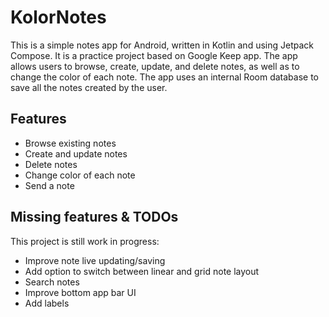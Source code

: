 # KolorNotes
This is a simple notes app for Android, written in Kotlin and using Jetpack Compose. It is a practice project based on Google Keep app. The app allows users to browse, create, update, and delete notes, as well as to change the color of each note. The app uses an internal Room database to save all the notes created by the user.

## Features
* Browse existing notes
* Create and update notes
* Delete notes
* Change color of each note
* Send a note

## Missing features & TODOs
This project is still work in progress:
* Improve note live updating/saving
* Add option to switch between linear and grid note layout
* Search notes
* Improve bottom app bar UI
* Add labels
